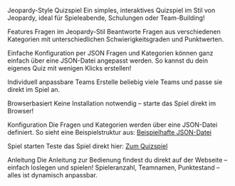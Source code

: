 Jeopardy-Style Quizspiel
Ein simples, interaktives Quizspiel im Stil von Jeopardy, ideal für Spieleabende, Schulungen oder Team-Building!

Features
Fragen im Jeopardy-Stil
Beantworte Fragen aus verschiedenen Kategorien mit unterschiedlichen Schwierigkeitsgraden und Punktwerten.

Einfache Konfiguration per JSON
Fragen und Kategorien können ganz einfach über eine JSON-Datei angepasst werden. So kannst du dein eigenes Quiz mit wenigen Klicks erstellen!

Individuell anpassbare Teams
Erstelle beliebig viele Teams und passe sie direkt im Spiel an.

Browserbasiert
Keine Installation notwendig – starte das Spiel direkt im Browser!

Konfiguration
Die Fragen und Kategorien werden über eine JSON-Datei definiert. So sieht eine Beispielstruktur aus:
[Beispielhafte JSON-Datei](https://github.com/Jukisawa/lol-quiz/blob/main/question.json)

Spiel starten
Teste das Spiel direkt hier:
[Zum Quizspiel](https://jukisawa.github.io/lol-quiz/)

Anleitung
Die Anleitung zur Bedienung findest du direkt auf der Webseite – einfach loslegen und spielen!
Spieleranzahl, Teamnamen, Punktestand – alles ist dynamisch anpassbar.
